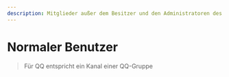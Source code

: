 ```yaml
---
description: Mitglieder außer dem Besitzer und den Administratoren des Kanals
---
```


# Normaler Benutzer

> Für QQ entspricht ein Kanal einer QQ-Gruppe
